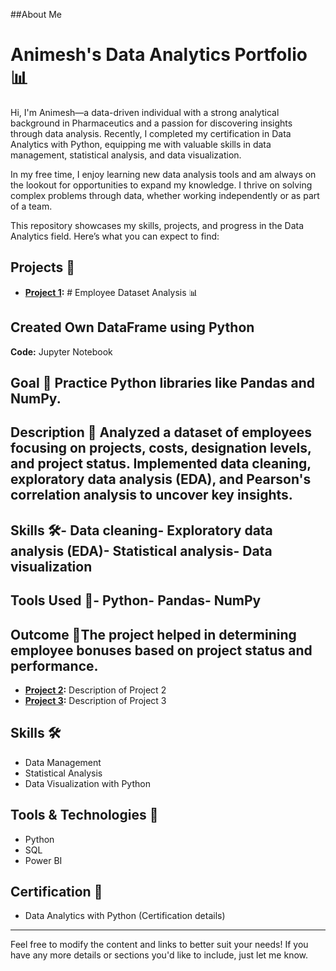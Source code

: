 ##About Me

# Animesh's Data Analytics Portfolio 📊

Hi, I'm Animesh—a data-driven individual with a strong analytical background in Pharmaceutics and a passion for discovering insights through data analysis. Recently, I completed my certification in Data Analytics with Python, equipping me with valuable skills in data management, statistical analysis, and data visualization.

In my free time, I enjoy learning new data analysis tools and am always on the lookout for opportunities to expand my knowledge. I thrive on solving complex problems through data, whether working independently or as part of a team.

This repository showcases my skills, projects, and progress in the Data Analytics field. Here’s what you can expect to find:

## Projects 🚀
- **[Project 1](link):** # Employee Dataset Analysis 📊
## Created Own DataFrame using Python
**Code:** Jupyter Notebook
## Goal 🎯 Practice Python libraries like Pandas and NumPy.
## Description 📝 Analyzed a dataset of employees focusing on projects, costs, designation levels, and project status. Implemented data cleaning, exploratory data analysis (EDA), and Pearson's correlation analysis to uncover key insights.
## Skills 🛠️- Data cleaning- Exploratory data analysis (EDA)- Statistical analysis- Data visualization
## Tools Used 🔧- Python- Pandas- NumPy
## Outcome 🌟The project helped in determining employee bonuses based on project status and performance.
- **[Project 2](link):** Description of Project 2
- **[Project 3](link):** Description of Project 3

## Skills 🛠️
- Data Management
- Statistical Analysis
- Data Visualization with Python

## Tools & Technologies 🔧
- Python
- SQL
- Power BI

## Certification 📜
- Data Analytics with Python (Certification details)

---

Feel free to modify the content and links to better suit your needs! If you have any more details or sections you'd like to include, just let me know.
